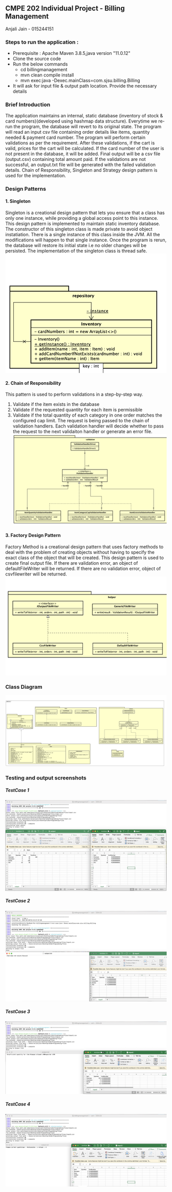 ## CMPE 202 Individual Project - Billing Management

Anjali Jain - 015244151 

### Steps to run the application :
- Prerequisite : Apache Maven 3.8.5,java version "11.0.12"
- Clone the source code 
- Run the below commands
   - cd billingmanagement 
   - mvn clean compile install
   - mvn exec:java -Dexec.mainClass=com.sjsu.billing.Billing
- It will ask for input file & output path location. Provide the necessary details

### Brief Introduction
The application maintains an internal, static database (inventory of stock & card numbers)(developed using hashmap data structure). Everytime we re-run the program, the database will revert to its original state. The program will read an input csv file containing order details like items, quantity needed & payment card number. The program will perform certain validations as per the requirement. After these validations, if the cart is valid, prices for the cart will be calculated. If the card number of the user is not present in the database, it will be added. Final output will be a csv file (output.csv) containing total amount paid.
If the validations are not successful, an output.txt file will be generated with the failed validation details. 
Chain of Responsibility, Singleton and Strategy design pattern is used for the implementation.

### Design Patterns
#### 1. Singleton
Singleton is a creational design pattern that lets you ensure that a class has only one instance, while providing a global access point to this instance. This design pattern is implemented to maintain static inventory database. The constructor of this singleton class is made private to avoid object instatiation. There is a single instance of this class inside the JVM. All the modifications will happen to that single instance. Once the program is rerun, the database will restore its initial state i.e no older changes will be persisted. The implementation of the singleton class is thread safe.
 ![Screenshot 1](output/singleton.png)

#### 2. Chain of Responsibility
This pattern is used to perform validations in a step-by-step way. 
1. Validate if the item exists in the database
2. Validate if the requested quantity for each item is permissible
3. Validate if the total quantity of each category in one order matches the configured cap limit.
The request is being passed to the chain of validation handlers. Each validation handler will decide whether to pass the request to the next validaiton handler or generate an error file.
 ![Screenshot 2](output/cor.png)

#### 3. Factory Design Pattern
Factory Method is a creational design pattern that uses factory methods to deal with the problem of creating objects without having to specify the exact class of the object that will be created. This design pattern is used to create final output file. If there are validation error, an object of defaultFileWriter will be returned. If there are no validation error, object of csvfilewriter will be returned. 
 ![Screenshot 3](output/factory.png)

### Class Diagram
 ![Screenshot 4](output/classdiagram.png)
### Testing and output screenshots
##### TestCase 1
 ![Screenshot 4](output/testcase1.png)
 ##### TestCase 2
 ![Screenshot 5](output/testcase2.png)
 ##### TestCase 3
 ![Screenshot 6](output/testcase3.png)
 ##### TestCase 4
 ![Screenshot 7](output/testcase4.png)
